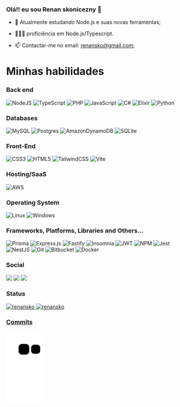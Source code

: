 ### Olá!! eu sou Renan skonicezny 👋

<div>

- 🌱 Atualmente estudando Node.js e suas novas ferramentas;

- 👨🏻‍💻 proficiência em Node.js/Typescript.

- 📫 Contactar-me no email: renansko@gmail.com;

</div>


    
<!--   <p><img align="center" src="https://github-readme-streak-stats.herokuapp.com/?user=renansko&" alt="renansko" /></p> -->
  

# Minhas habilidades

### Back end
  ![NodeJS](https://img.shields.io/badge/node.js-6DA55F?style=for-the-badge&logo=node.js&logoColor=white)
  ![TypeScript](https://img.shields.io/badge/typescript-%23007ACC.svg?style=for-the-badge&logo=typescript&logoColor=white)
  ![PHP](https://img.shields.io/badge/php-%23777BB4.svg?style=for-the-badge&logo=php&logoColor=white)
  ![JavaScript](https://img.shields.io/badge/javascript-%23323330.svg?style=for-the-badge&logo=javascript&logoColor=%23F7DF1E)
  ![C#](https://img.shields.io/badge/c%23-%23239120.svg?style=for-the-badge&logo=c-sharp&logoColor=Flat-square)
  ![Elixir](https://img.shields.io/badge/elixir-%234B275F.svg?style=for-the-badge&logo=elixir&logoColor=Flat-square)
  ![Python](https://img.shields.io/badge/python-3670A0?style=for-the-badge&logo=python&logoColor=ffdd54)
  

### Databases
 ![MySQL](https://img.shields.io/badge/mysql-%2300f.svg?style=for-the-badge&logo=mysql&logoColor=white) 
 ![Postgres](https://img.shields.io/badge/postgres-%23316192.svg?style=for-the-badge&logo=postgresql&logoColor=white)
 ![AmazonDynamoDB](https://img.shields.io/badge/Amazon%20DynamoDB-4053D6?style=for-the-badge&logo=Amazon%20DynamoDB&logoColor=Flat-square)
 ![SQLite](https://img.shields.io/badge/sqlite-%2307405e.svg?style=for-the-badge&logo=sqlite&logoColor=Flat-square)

### Front-End
  ![CSS3](https://img.shields.io/badge/css3-%231572B6.svg?style=for-the-badge&logo=css3&logoColor=Flat-square)
  ![HTML5](https://img.shields.io/badge/html5-%23E34F26.svg?style=for-the-badge&logo=html5&logoColor=white)
  ![TailwindCSS](https://img.shields.io/badge/tailwindcss-%2338B2AC.svg?style=for-the-badge&logo=tailwind-css&logoColor=white)
  ![Vite](https://img.shields.io/badge/vite-%23646CFF.svg?style=for-the-badge&logo=vite&logoColor=white)

### Hosting/SaaS
![AWS](https://img.shields.io/badge/AWS-%23FF9900.svg?style=for-the-badge&logo=amazon-aws&logoColor=Flat-square)
 
### Operating System
![Linux](https://img.shields.io/badge/Linux-FCC624?style=for-the-badge&logo=linux&logoColor=white)
![Windows](https://img.shields.io/badge/Windows-0078D6?style=for-the-badge&logo=windows&logoColor=Flat-square)

### Frameworks, Platforms, Libraries and Others...
![Prisma](https://img.shields.io/badge/Prisma-3982CE?style=for-the-badge&logo=Prisma&logoColor=white)
![Express.js](https://img.shields.io/badge/express.js-%23404d59.svg?style=for-the-badge&logo=express&logoColor=%2361DAFB)
![Fastify](https://img.shields.io/badge/fastify-%23000000.svg?style=for-the-badge&logo=fastify&logoColor=Flat-square)
![Insomnia](https://img.shields.io/badge/Insomnia-black?style=for-the-badge&logo=insomnia&logoColor=5849BE)
![JWT](https://img.shields.io/badge/JWT-black?style=for-the-badge&logo=JSON%20web%20tokens)
![NPM](https://img.shields.io/badge/NPM-%23CB3837.svg?style=for-the-badge&logo=npm&logoColor=Flat-square)
![Jest](https://img.shields.io/badge/-jest-%23C21325?style=for-the-badge&logo=jest&logoColor=Flat-square)
![NestJS](https://img.shields.io/badge/nestjs-%23E0234E.svg?style=for-the-badge&logo=nestjs&logoColor=Flat-square)
![Git](https://img.shields.io/badge/git-%23F05033.svg?style=for-the-badge&logo=git&logoColor=white)
![Bitbucket](https://img.shields.io/badge/bitbucket-%230047B3.svg?style=for-the-badge&logo=bitbucket&logoColor=Flat-square)
![Docker](https://img.shields.io/badge/docker-%230db7ed.svg?style=for-the-badge&logo=docker&logoColor=white)
  <div> 
  
### Social
  <a href="https://instagram.com/renansko" target="_blank"><img  target="_blank" src="https://img.shields.io/badge/-Instagram-%23E4405F?style=for-the-badge&logo=instagram&logoColor=white" target="_blank"></a>
  <a href = "mailto:renansko@gmail.com"><img src="https://img.shields.io/badge/Gmail-D14836?style=for-the-badge&logo=gmail&logoColor=white" target="_blank"></a>
  <a href="https://www.linkedin.com/in/renan-skonicezny-vilela-47bb03194/" target="_blank"><img src="https://img.shields.io/badge/-LinkedIn-%230077B5?style=for-the-badge&logo=linkedin&logoColor=white" target="_blank"></a> 
 
### Status
    
  <div align="left">
  <a href="https://github.com/renansko">
  <img  height="170em" src="https://github-readme-stats.vercel.app/api/top-langs?username=renansko&show_icons=true&locale=en&layout=compact" alt="renansko" />
  <img height="170em" src="https://github-readme-stats.vercel.app/api?username=renansko&show_icons=true&locale=en" alt="renansko" />
</div> 
 
  ### Commits
  ![Snake animation](https://github.com/renansko/renansko/blob/output/github-contribution-grid-snake.svg)
    </div>
